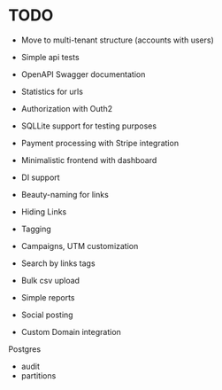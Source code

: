 # TODO

 - Move to multi-tenant structure (accounts with users)

 - Simple api tests
 - OpenAPI Swagger documentation
 - Statistics for urls
 - Authorization with Outh2
 - SQLLite support for testing purposes
 - Payment processing with Stripe integration
 - Minimalistic frontend with dashboard
 - DI support
 
 - Beauty-naming for links
 - Hiding Links
 - Tagging
 - Campaigns, UTM customization
 - Search by links tags
 
 - Bulk csv upload
 - Simple reports

 - Social posting

 - Custom Domain integration

 Postgres
 - audit
 - partitions